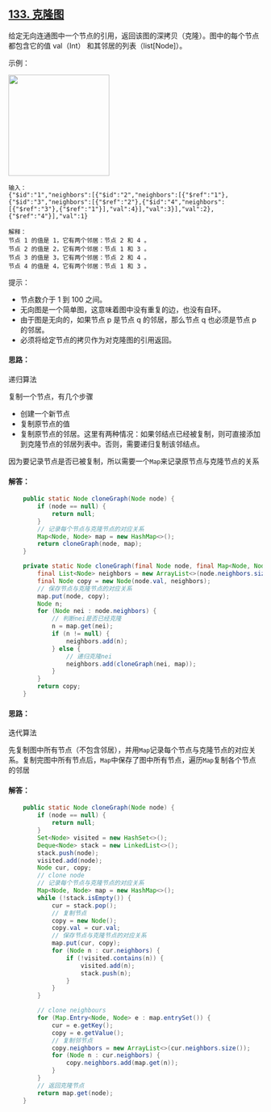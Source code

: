 ## [133. 克隆图](https://leetcode-cn.com/problems/clone-graph/)
给定无向连通图中一个节点的引用，返回该图的深拷贝（克隆）。图中的每个节点都包含它的值 val（Int） 和其邻居的列表（list[Node]）。

示例：

<img src="https://assets.leetcode-cn.com/aliyun-lc-upload/uploads/2019/02/23/113_sample.png" width="200">

```
输入：
{"$id":"1","neighbors":[{"$id":"2","neighbors":[{"$ref":"1"},{"$id":"3","neighbors":[{"$ref":"2"},{"$id":"4","neighbors":[{"$ref":"3"},{"$ref":"1"}],"val":4}],"val":3}],"val":2},{"$ref":"4"}],"val":1}

解释：
节点 1 的值是 1，它有两个邻居：节点 2 和 4 。
节点 2 的值是 2，它有两个邻居：节点 1 和 3 。
节点 3 的值是 3，它有两个邻居：节点 2 和 4 。
节点 4 的值是 4，它有两个邻居：节点 1 和 3 。
```

提示：

* 节点数介于 1 到 100 之间。
* 无向图是一个简单图，这意味着图中没有重复的边，也没有自环。
* 由于图是无向的，如果节点 p 是节点 q 的邻居，那么节点 q 也必须是节点 p 的邻居。
* 必须将给定节点的拷贝作为对克隆图的引用返回。

#### 思路：
递归算法

复制一个节点，有几个步骤

* 创建一个新节点
* 复制原节点的值
* 复制原节点的邻居。这里有两种情况：如果邻结点已经被复制，则可直接添加到克隆节点的邻居列表中。否则，需要递归复制该邻结点。

因为要记录节点是否已被复制，所以需要一个`Map`来记录原节点与克隆节点的关系

#### 解答：
```Java
    public static Node cloneGraph(Node node) {
        if (node == null) {
            return null;
        }
        // 记录每个节点与克隆节点的对应关系
        Map<Node, Node> map = new HashMap<>();
        return cloneGraph(node, map);
    }

    private static Node cloneGraph(final Node node, final Map<Node, Node> map) {
        final List<Node> neighbors = new ArrayList<>(node.neighbors.size());
        final Node copy = new Node(node.val, neighbors);
        // 保存节点与克隆节点的对应关系
        map.put(node, copy);
        Node n;
        for (Node nei : node.neighbors) {
            // 判断nei是否已经克隆
            n = map.get(nei);
            if (n != null) {
                neighbors.add(n);
            } else {
                // 递归克隆nei
                neighbors.add(cloneGraph(nei, map));
            }
        }
        return copy;
    }
```

#### 思路：
迭代算法

先复制图中所有节点（不包含邻居），并用`Map`记录每个节点与克隆节点的对应关系。复制完图中所有节点后，`Map`中保存了图中所有节点，遍历`Map`复制各个节点的邻居

#### 解答：
```Java
    public static Node cloneGraph(Node node) {
        if (node == null) {
            return null;
        }
        Set<Node> visited = new HashSet<>();
        Deque<Node> stack = new LinkedList<>();
        stack.push(node);
        visited.add(node);
        Node cur, copy;
        // clone node
        // 记录每个节点与克隆节点的对应关系
        Map<Node, Node> map = new HashMap<>();
        while (!stack.isEmpty()) {
            cur = stack.pop();
            // 复制节点
            copy = new Node();
            copy.val = cur.val;
            // 保存节点与克隆节点的对应关系
            map.put(cur, copy);
            for (Node n : cur.neighbors) {
                if (!visited.contains(n)) {
                    visited.add(n);
                    stack.push(n);
                }
            }
        }

        // clone neighbours
        for (Map.Entry<Node, Node> e : map.entrySet()) {
            cur = e.getKey();
            copy = e.getValue();
            // 复制邻节点
            copy.neighbors = new ArrayList<>(cur.neighbors.size());
            for (Node n : cur.neighbors) {
                copy.neighbors.add(map.get(n));
            }
        }
        // 返回克隆节点
        return map.get(node);
    }
```